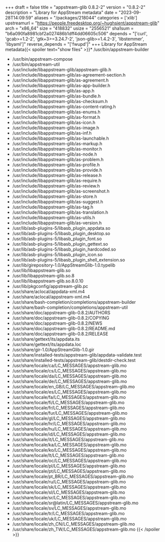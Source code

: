 +++
draft = false
title = "appstream-glib 0.8.2-2"
version = "0.8.2-2"
description = "Library for AppStream metadata"
date = "2023-09-28T14:09:59"
aliases = "/packages/218044"
categories = ['xlib']
upstreamurl = "https://people.freedesktop.org/~hughsient/appstream-glib"
arch = "x86_64"
size = "418832"
usize = "2556521"
sha1sum = "b6a090fa8981cbf2a027486b1dff4dd06605c506"
depends = "['curl', 'gcab>=1.2-2', 'gtk+3>=3.24.7-2', 'json-glib>=1.4.2-3', 'libstemmer', 'libyaml']"
reverse_depends = "['fwupd']"
+++
Library for AppStream metadata{{< spoiler text="show files" >}}* /usr/bin/appstream-builder
* /usr/bin/appstream-compose
* /usr/bin/appstream-util
* /usr/include/libappstream-glib/appstream-glib.h
* /usr/include/libappstream-glib/as-agreement-section.h
* /usr/include/libappstream-glib/as-agreement.h
* /usr/include/libappstream-glib/as-app-builder.h
* /usr/include/libappstream-glib/as-app.h
* /usr/include/libappstream-glib/as-bundle.h
* /usr/include/libappstream-glib/as-checksum.h
* /usr/include/libappstream-glib/as-content-rating.h
* /usr/include/libappstream-glib/as-enums.h
* /usr/include/libappstream-glib/as-format.h
* /usr/include/libappstream-glib/as-icon.h
* /usr/include/libappstream-glib/as-image.h
* /usr/include/libappstream-glib/as-inf.h
* /usr/include/libappstream-glib/as-launchable.h
* /usr/include/libappstream-glib/as-markup.h
* /usr/include/libappstream-glib/as-monitor.h
* /usr/include/libappstream-glib/as-node.h
* /usr/include/libappstream-glib/as-problem.h
* /usr/include/libappstream-glib/as-profile.h
* /usr/include/libappstream-glib/as-provide.h
* /usr/include/libappstream-glib/as-release.h
* /usr/include/libappstream-glib/as-require.h
* /usr/include/libappstream-glib/as-review.h
* /usr/include/libappstream-glib/as-screenshot.h
* /usr/include/libappstream-glib/as-store.h
* /usr/include/libappstream-glib/as-suggest.h
* /usr/include/libappstream-glib/as-tag.h
* /usr/include/libappstream-glib/as-translation.h
* /usr/include/libappstream-glib/as-utils.h
* /usr/include/libappstream-glib/as-version.h
* /usr/lib/asb-plugins-5/libasb_plugin_appdata.so
* /usr/lib/asb-plugins-5/libasb_plugin_desktop.so
* /usr/lib/asb-plugins-5/libasb_plugin_font.so
* /usr/lib/asb-plugins-5/libasb_plugin_gettext.so
* /usr/lib/asb-plugins-5/libasb_plugin_hardcoded.so
* /usr/lib/asb-plugins-5/libasb_plugin_icon.so
* /usr/lib/asb-plugins-5/libasb_plugin_shell_extension.so
* /usr/lib/girepository-1.0/AppStreamGlib-1.0.typelib
* /usr/lib/libappstream-glib.so
* /usr/lib/libappstream-glib.so.8
* /usr/lib/libappstream-glib.so.8.0.10
* /usr/lib/pkgconfig/appstream-glib.pc
* /usr/share/aclocal/appdata-xml.m4
* /usr/share/aclocal/appstream-xml.m4
* /usr/share/bash-completion/completions/appstream-builder
* /usr/share/bash-completion/completions/appstream-util
* /usr/share/doc/appstream-glib-0.8.2/AUTHORS
* /usr/share/doc/appstream-glib-0.8.2/COPYING
* /usr/share/doc/appstream-glib-0.8.2/NEWS
* /usr/share/doc/appstream-glib-0.8.2/README.md
* /usr/share/doc/appstream-glib-0.8.2/RELEASE
* /usr/share/gettext/its/appdata.its
* /usr/share/gettext/its/appdata.loc
* /usr/share/gir-1.0/AppStreamGlib-1.0.gir
* /usr/share/installed-tests/appstream-glib/appdata-validate.test
* /usr/share/installed-tests/appstream-glib/destdir-check.test
* /usr/share/locale/ca/LC_MESSAGES/appstream-glib.mo
* /usr/share/locale/cs/LC_MESSAGES/appstream-glib.mo
* /usr/share/locale/da/LC_MESSAGES/appstream-glib.mo
* /usr/share/locale/de/LC_MESSAGES/appstream-glib.mo
* /usr/share/locale/en_GB/LC_MESSAGES/appstream-glib.mo
* /usr/share/locale/es/LC_MESSAGES/appstream-glib.mo
* /usr/share/locale/fa/LC_MESSAGES/appstream-glib.mo
* /usr/share/locale/fi/LC_MESSAGES/appstream-glib.mo
* /usr/share/locale/fr/LC_MESSAGES/appstream-glib.mo
* /usr/share/locale/fur/LC_MESSAGES/appstream-glib.mo
* /usr/share/locale/gl/LC_MESSAGES/appstream-glib.mo
* /usr/share/locale/hr/LC_MESSAGES/appstream-glib.mo
* /usr/share/locale/hu/LC_MESSAGES/appstream-glib.mo
* /usr/share/locale/id/LC_MESSAGES/appstream-glib.mo
* /usr/share/locale/it/LC_MESSAGES/appstream-glib.mo
* /usr/share/locale/ka/LC_MESSAGES/appstream-glib.mo
* /usr/share/locale/ko/LC_MESSAGES/appstream-glib.mo
* /usr/share/locale/lt/LC_MESSAGES/appstream-glib.mo
* /usr/share/locale/oc/LC_MESSAGES/appstream-glib.mo
* /usr/share/locale/pl/LC_MESSAGES/appstream-glib.mo
* /usr/share/locale/pt/LC_MESSAGES/appstream-glib.mo
* /usr/share/locale/pt_BR/LC_MESSAGES/appstream-glib.mo
* /usr/share/locale/ru/LC_MESSAGES/appstream-glib.mo
* /usr/share/locale/sk/LC_MESSAGES/appstream-glib.mo
* /usr/share/locale/sl/LC_MESSAGES/appstream-glib.mo
* /usr/share/locale/sr/LC_MESSAGES/appstream-glib.mo
* /usr/share/locale/sr@latin/LC_MESSAGES/appstream-glib.mo
* /usr/share/locale/sv/LC_MESSAGES/appstream-glib.mo
* /usr/share/locale/tr/LC_MESSAGES/appstream-glib.mo
* /usr/share/locale/uk/LC_MESSAGES/appstream-glib.mo
* /usr/share/locale/zh_CN/LC_MESSAGES/appstream-glib.mo
* /usr/share/locale/zh_TW/LC_MESSAGES/appstream-glib.mo
{{< /spoiler >}}